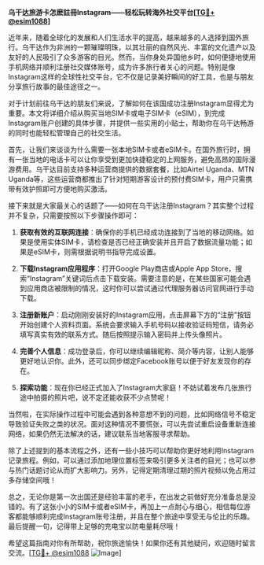 **乌干达旅游卡怎麽註冊Instagram——轻松玩转海外社交平台[[TG💪+ @esim1088](https://t.me/s/esim1088)]**

近年来，随着全球化的发展和人们生活水平的提高，越来越多的人选择到国外旅行。乌干达作为非洲的一颗璀璨明珠，以其壮丽的自然风光、丰富的文化遗产以及友好的人民吸引了众多游客的目光。然而，当你身处异国他乡时，如何便捷地使用手机网络并顺利注册社交媒体账号，成为许多旅行者关心的问题。特别是像Instagram这样的全球性社交平台，它不仅是记录美好瞬间的好工具，也是与朋友分享旅行故事的最佳途径之一。

对于计划前往乌干达的朋友们来说，了解如何在该国成功注册Instagram显得尤为重要。本文将详细介绍从购买当地SIM卡或电子SIM卡（eSIM），到完成Instagram账户创建的具体步骤，并提供一些实用的小贴士，帮助你在乌干达畅游的同时也能轻松管理自己的社交生活。

首先，让我们来谈谈为什么需要一张本地SIM卡或者eSIM卡。在国外旅行时，拥有一张当地的电话卡可以让你享受到更加快捷稳定的上网服务，避免高昂的国际漫游费用。乌干达目前支持多种运营商提供的数据套餐，比如Airtel Uganda、MTN Uganda等，这些运营商都推出了针对短期游客设计的预付费SIM卡，用户只需携带有效护照即可方便地购买激活。

接下来就是大家最关心的话题了——如何在乌干达注册Instagram？其实整个过程并不复杂，只需要按照以下步骤操作即可：

1. **获取有效的互联网连接**：确保你的手机已经成功连接到了当地的移动网络。如果是使用实体SIM卡，请检查是否已经正确安装并且开启了数据流量功能；如果是eSIM卡，则需根据说明书指导完成设置。

2. **下载Instagram应用程序**：打开Google Play商店或Apple App Store，搜索“Instagram”关键词后点击下载安装。需要注意的是，在某些国家可能会遇到应用商店被限制的情况，这时你可以尝试通过代理服务器访问官网进行手动下载。

3. **注册新账户**：启动刚刚安装好的Instagram应用，点击屏幕下方的“注册”按钮开始创建个人资料页面。系统会要求输入手机号码以接收验证码短信，请务必填写真实有效的联系方式。随后按照提示输入密码并上传头像照片。

4. **完善个人信息**：成功登录后，你可以继续编辑昵称、简介等内容，让别人能够更好地认识你。此外，还可以同步绑定Facebook账号以便于好友发现你的存在。

5. **探索功能**：现在你已经正式加入了Instagram大家庭！不妨试着发布几张旅行途中拍摄的照片吧，说不定还能收获不少点赞呢！

当然啦，在实际操作过程中可能会遇到各种意想不到的问题，比如网络信号不稳定导致验证失败之类的状况。面对这种情况不要慌张，可以先尝试重启设备重新连接网络，如果仍然无法解决的话，建议联系当地客服寻求帮助。

除了上述提到的基本流程之外，还有一些小技巧可以帮助你更好地利用Instagram记录旅程。例如，可以通过添加地理位置标签来吸引更多关注者的目光；也可以参与热门话题讨论从而扩大影响力。另外，记得定期清理过期的照片视频以免占用过多存储空间哦！

总之，无论你是第一次出国还是经验丰富的老手，在出发之前做好充分准备总是没错的。有了这张小小的SIM卡或者eSIM卡，再加上一点耐心与细心，相信每位游客都能够顺利完成Instagram账号注册，并且在整个旅途中享受无与伦比的乐趣。最后提醒一句，记得带上足够的充电宝以防电量耗尽哦！

希望这篇指南对你有所帮助，祝你旅途愉快！如果你还有其他疑问，欢迎随时留言交流。[[TG💪+ @esim1088](https://t.me/s/esim1088) ![Image](https://i.postimg.cc/4NQfJmqS/Snipaste-2025-05-13-00-14-12.png)]